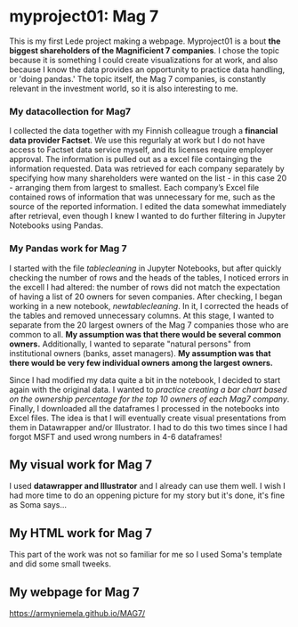 # myproject01: Mag 7

This is my first Lede project making a webpage. Myproject01 is a bout **the biggest shareholders of the Magnificient 7 companies**. I chose the topic because it is something I could create visualizations for at work, and also because I know the data provides an opportunity to practice data handling, or 'doing pandas.' The topic itself, the Mag 7 companies, is constantly relevant in the investment world, so it is also interesting to me.

### My datacollection for Mag7

I collected the data together with my Finnish colleague trough a **financial data provider Factset**. We use this regurlaly at work but I do not have access to Factset data service myself, and its licenses require employer approval. The information is pulled out as a excel file containging the information requested. Data was retrieved for each company separately by specifying how many shareholders were wanted on the list - in this case 20 - arranging them from largest to smallest. Each company’s Excel file contained rows of information that was unnecessary for me, such as the source of the reported information. I edited the data somewhat immediately after retrieval, even though I knew I wanted to do further filtering in Jupyter Notebooks using Pandas.

### My Pandas work for Mag 7

I started with the file *tablecleaning* in Jupyter Notebooks, but after quickly checking the number of rows and the heads of the tables, I noticed errors in the excell I had altered: the number of rows did not match the expectation of having a list of 20 owners for seven companies. After checking, I began working in a new notebook, *newtablecleaning*. In it, I corrected the heads of the tables and removed unnecessary columns. At this stage, I wanted to separate from the 20 largest owners of the Mag 7 companies those who are common to all. **My assumption was that there would be several common owners.** Additionally, I wanted to separate "natural persons" from institutional owners (banks, asset managers). **My assumption was that there would be very few individual owners among the largest owners.**

Since I had modified my data quite a bit in the notebook, I decided to start again with the original data. I wanted to *practice creating a bar chart based on the ownership percentage for the top 10 owners of each Mag7 company*. Finally, I downloaded all the dataframes I processed in the notebooks into Excel files. The idea is that I will eventually create visual presentations from them in Datawrapper and/or Illustrator. I had to do this two times since I had forgot MSFT and used wrong numbers in 4-6 dataframes!

## My visual work for Mag 7

I used **datawrapper and Illustrator** and I already can use them well. I wish I had more time to do an oppening picture for my story but it's done, it's fine as Soma says... 

## My HTML work for Mag 7

This part of the work was not so familiar for me so I used Soma's template and did some small tweeks. 

## My webpage for Mag 7

https://armyniemela.github.io/MAG7/
